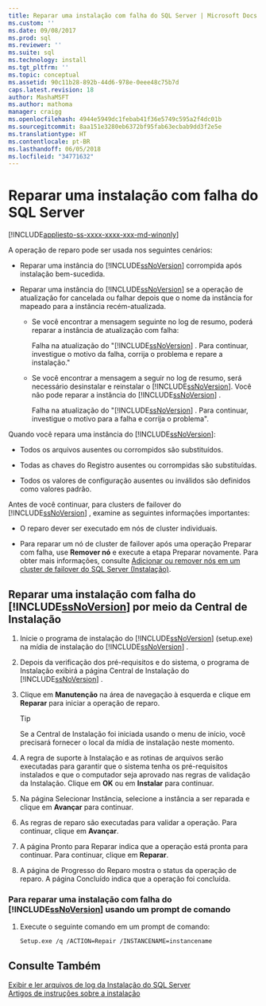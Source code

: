 ```yaml
---
title: Reparar uma instalação com falha do SQL Server | Microsoft Docs
ms.custom: ''
ms.date: 09/08/2017
ms.prod: sql
ms.reviewer: ''
ms.suite: sql
ms.technology: install
ms.tgt_pltfrm: ''
ms.topic: conceptual
ms.assetid: 90c11b28-892b-44d6-978e-0eee48c75b7d
caps.latest.revision: 18
author: MashaMSFT
ms.author: mathoma
manager: craigg
ms.openlocfilehash: 4944e5949dc1febab41f36e5749c595a2f4dc01b
ms.sourcegitcommit: 8aa151e3280eb6372bf95fab63ecbab9dd3f2e5e
ms.translationtype: HT
ms.contentlocale: pt-BR
ms.lasthandoff: 06/05/2018
ms.locfileid: "34771632"
---
```

# <a name="repair-a-failed-sql-server-installation"></a>Reparar uma instalação com falha do SQL Server

[!INCLUDE[appliesto-ss-xxxx-xxxx-xxx-md-winonly](../../includes/appliesto-ss-xxxx-xxxx-xxx-md-winonly.md)]

A operação de reparo pode ser usada nos seguintes cenários:  
  
- Reparar uma instância do [!INCLUDE[ssNoVersion](../../includes/ssnoversion-md.md)] corrompida após instalação bem-sucedida. 
  
- Reparar uma instância do [!INCLUDE[ssNoVersion](../../includes/ssnoversion-md.md)] se a operação de atualização for cancelada ou falhar depois que o nome da instância for mapeado para a instância recém-atualizada. 
  
    - Se você encontrar a mensagem seguinte no log de resumo, poderá reparar a instância de atualização com falha:  
  
         Falha na atualização do "[!INCLUDE[ssNoVersion](../../includes/ssnoversion-md.md)] . Para continuar, investigue o motivo da falha, corrija o problema e repare a instalação."  
  
    - Se você encontrar a mensagem a seguir no log de resumo, será necessário desinstalar e reinstalar o [!INCLUDE[ssNoVersion](../../includes/ssnoversion-md.md)]. Você não pode reparar a instância do [!INCLUDE[ssNoVersion](../../includes/ssnoversion-md.md)] . 
  
         Falha na atualização do "[!INCLUDE[ssNoVersion](../../includes/ssnoversion-md.md)] . Para continuar, investigue o motivo para a falha e corrija o problema".  
  
 Quando você repara uma instância do [!INCLUDE[ssNoVersion](../../includes/ssnoversion-md.md)]:  
  
- Todos os arquivos ausentes ou corrompidos são substituídos. 
  
- Todas as chaves do Registro ausentes ou corrompidas são substituídas. 
  
- Todos os valores de configuração ausentes ou inválidos são definidos como valores padrão. 
  
 Antes de você continuar, para clusters de failover do [!INCLUDE[ssNoVersion](../../includes/ssnoversion-md.md)] , examine as seguintes informações importantes:  
  
- O reparo dever ser executado em nós de cluster individuais. 
  
- Para reparar um nó de cluster de failover após uma operação Preparar com falha, use **Remover nó** e execute a etapa Preparar novamente. Para obter mais informações, consulte [Adicionar ou remover nós em um cluster de failover do SQL Server &#40;Instalação&#41;](../../sql-server/failover-clusters/install/add-or-remove-nodes-in-a-sql-server-failover-cluster-setup.md). 
  
## <a name="repair-a-failed-installation-of-includessnoversionincludesssnoversion-mdmd-from-the-installation-center"></a>Reparar uma instalação com falha do [!INCLUDE[ssNoVersion](../../includes/ssnoversion-md.md)] por meio da Central de Instalação 
  
1. Inicie o programa de instalação do [!INCLUDE[ssNoVersion](../../includes/ssnoversion-md.md)] (setup.exe) na mídia de instalação do [!INCLUDE[ssNoVersion](../../includes/ssnoversion-md.md)] . 
  
2. Depois da verificação dos pré-requisitos e do sistema, o programa de Instalação exibirá a página Central de Instalação do [!INCLUDE[ssNoVersion](../../includes/ssnoversion-md.md)] . 
  
3. Clique em **Manutenção** na área de navegação à esquerda e clique em **Reparar** para iniciar a operação de reparo. 
  
   >[!TIP]  
   > Se a Central de Instalação foi iniciada usando o menu de início, você precisará fornecer o local da mídia de instalação neste momento. 
  
4. A regra de suporte à Instalação e as rotinas de arquivos serão executadas para garantir que o sistema tenha os pré-requisitos instalados e que o computador seja aprovado nas regras de validação da Instalação. Clique em **OK** ou em **Instalar** para continuar. 
  
5. Na página Selecionar Instância, selecione a instância a ser reparada e clique em **Avançar** para continuar. 
  
6. As regras de reparo são executadas para validar a operação. Para continuar, clique em **Avançar**. 
  
7. A página Pronto para Reparar indica que a operação está pronta para continuar. Para continuar, clique em **Reparar**. 
  
8. A página de Progresso do Reparo mostra o status da operação de reparo. A página Concluído indica que a operação foi concluída. 
  
### <a name="to-repair-a-failed-installation-of-includessnoversionincludesssnoversion-mdmd-using-command-prompt"></a>Para reparar uma instalação com falha do [!INCLUDE[ssNoVersion](../../includes/ssnoversion-md.md)] usando um prompt de comando  
  
1. Execute o seguinte comando em um prompt de comando:  
  
    ```  
    Setup.exe /q /ACTION=Repair /INSTANCENAME=instancename  
    ```  
  
## <a name="see-also"></a>Consulte Também  
 [Exibir e ler arquivos de log da Instalação do SQL Server](../../database-engine/install-windows/view-and-read-sql-server-setup-log-files.md)   
 [Artigos de instruções sobre a instalação](http://msdn.microsoft.com/library/59de41e7-557f-462a-8914-53ec35496baa)  
  
  
